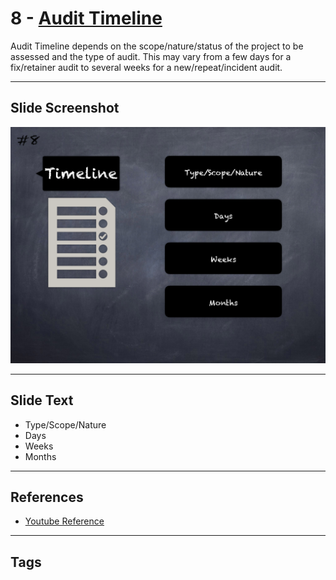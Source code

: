 
# 8 - [Audit Timeline](./Audit%20Timeline.md)

Audit Timeline depends on the scope/nature/status of the project to be assessed and the type of audit. This may vary from a few days for a fix/retainer audit to several weeks for a new/repeat/incident audit.


___
## Slide Screenshot
![008.png](../../images/6.Audit%20Techniques%20and%20Tools%20101/008.png)
___
## Slide Text
- Type/Scope/Nature
- Days
- Weeks
- Months
___
## References
- [Youtube Reference](https://youtu.be/M0C7z3TE5Go?t=563)
___
## Tags
